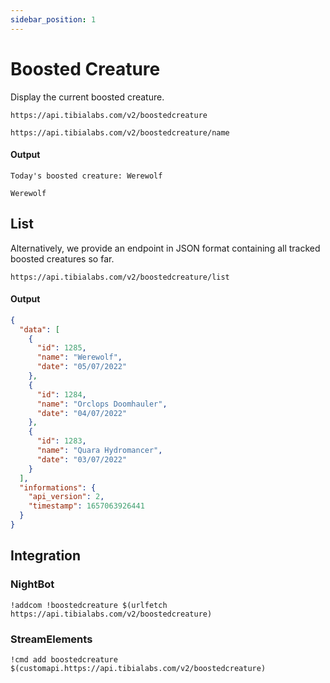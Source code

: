 ```yaml
---
sidebar_position: 1
---
```


# Boosted Creature

Display the current boosted creature.

`https://api.tibialabs.com/v2/boostedcreature`

`https://api.tibialabs.com/v2/boostedcreature/name`

#### Output

```
Today's boosted creature: Werewolf

Werewolf
```

## List

Alternatively, we provide an endpoint in JSON format containing all tracked boosted creatures so far.

`https://api.tibialabs.com/v2/boostedcreature/list`

#### Output

```json
{
  "data": [
    {
      "id": 1285,
      "name": "Werewolf",
      "date": "05/07/2022"
    },
    {
      "id": 1284,
      "name": "Orclops Doomhauler",
      "date": "04/07/2022"
    },
    {
      "id": 1283,
      "name": "Quara Hydromancer",
      "date": "03/07/2022"
    }
  ],
  "informations": {
    "api_version": 2,
    "timestamp": 1657063926441
  }
}
```

## Integration

### NightBot

```
!addcom !boostedcreature $(urlfetch https://api.tibialabs.com/v2/boostedcreature)
```

### StreamElements

```
!cmd add boostedcreature $(customapi.https://api.tibialabs.com/v2/boostedcreature)
```
